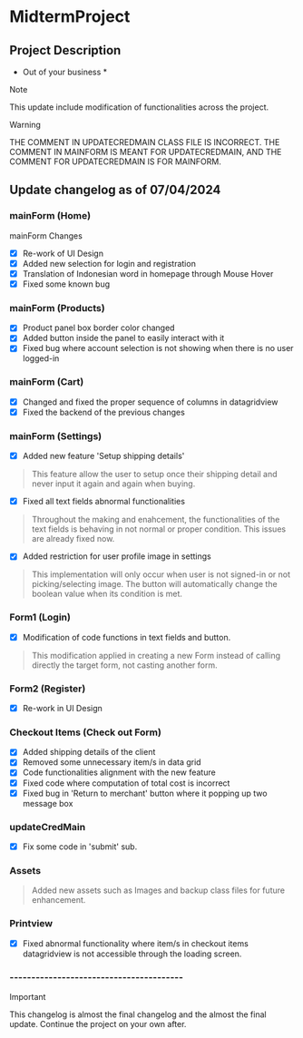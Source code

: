 # MidtermProject

## Project Description

* Out of your business *

> [!NOTE]
> This update include modification of functionalities across the project.

> [!WARNING]
> THE COMMENT IN UPDATECREDMAIN CLASS FILE IS INCORRECT. THE COMMENT IN MAINFORM IS MEANT FOR UPDATECREDMAIN, AND THE COMMENT FOR UPDATECREDMAIN IS FOR MAINFORM.


## Update changelog as of 07/04/2024

### mainForm (Home)
mainForm Changes

- [x] Re-work of UI Design
- [x] Added new selection for login and registration
- [x] Translation of Indonesian word in homepage through Mouse Hover
- [x] Fixed some known bug

### mainForm (Products)

- [x] Product panel box border color changed
- [x] Added button inside the panel to easily interact with it
- [x] Fixed bug where account selection is not showing when there is no user logged-in

### mainForm (Cart)

- [x] Changed and fixed the proper sequence of columns in datagridview
- [x] Fixed the backend of the previous changes

### mainForm (Settings)

- [x] Added new feature 'Setup shipping details'
> This feature allow the user to setup once their shipping detail and never input it again and again when buying.

- [x] Fixed all text fields abnormal functionalities
>  Throughout the making and enahcement, the functionalities of the text fields is behaving in not normal or proper condition. This issues are already fixed now.

- [x] Added restriction for user profile image in settings
> This implementation will only occur when user is not signed-in or not picking/selecting image. The button will automatically change the boolean value when its condition is met.

### Form1 (Login)

- [x] Modification of code functions in text fields and button.
> This modification applied in creating a new Form instead of calling directly the target form, not casting another form.

### Form2 (Register)

- [x] Re-work in UI Design

### Checkout Items (Check out Form)

- [x] Added shipping details of the client
- [x] Removed some unnecessary item/s in data grid
- [x] Code functionalities alignment with the new feature
- [x] Fixed code where computation of total cost is incorrect
- [x] Fixed bug in 'Return to merchant' button where it popping up two message box

### updateCredMain

- [x] Fix some code in 'submit' sub.

### Assets

> Added new assets such as Images and backup class files for future enhancement.

### Printview

- [x] Fixed abnormal functionality where item/s in checkout items datagridview is not accessible through the loading screen.

### ----------------------------------------

> [!IMPORTANT]
> This changelog is almost the final changelog and the almost the final update. Continue the project on your own after.